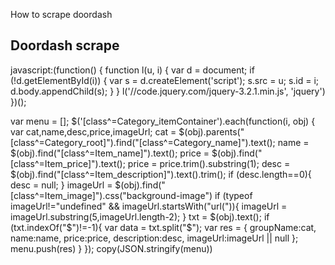 How to scrape doordash


## Doordash scrape

javascript:(function() {
    function l(u, i) {
        var d = document;
        if (!d.getElementById(i)) {
            var s = d.createElement('script');
            s.src = u;
            s.id = i;
            d.body.appendChild(s);
        }
    }
    l('//code.jquery.com/jquery-3.2.1.min.js', 'jquery')
})();

var menu = [];
$('[class^=Category_itemContainer').each(function(i, obj) {
	var cat,name,desc,price,imageUrl;
	cat      = $(obj).parents("[class^=Category_root]").find("[class^=Category_name]").text();
	name     = $(obj).find("[class^=Item_name]").text();
	price    = $(obj).find("[class^=Item_price]").text();
	price    = price.trim().substring(1);
	desc     = $(obj).find("[class^=Item_description]").text().trim();
	if (desc.length==0){
		desc = null;
	}
	imageUrl = $(obj).find("[class^=Item_image]").css("background-image")
	if (typeof imageUrl!="undefined" && imageUrl.startsWith("url(")){
		imageUrl = imageUrl.substring(5,imageUrl.length-2);
	}
	txt = $(obj).text();
	if (txt.indexOf("$")!=-1){
    	var data = txt.split("$");
    	var res = {
    		groupName:cat,
    		name:name,
    		price:price,
    		description:desc,
    		imageUrl:imageUrl || null
    	};
    	menu.push(res)
	}
});
copy(JSON.stringify(menu))